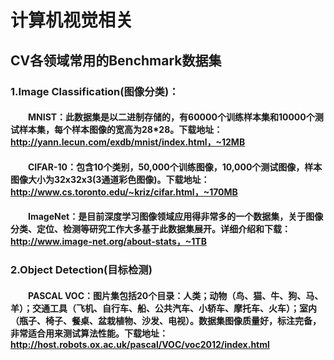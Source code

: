 # 计算机视觉相关

## CV各领域常用的Benchmark数据集
### 1.Image Classification(图像分类)：
#### 　　MNIST：此数据集是以二进制存储的，有60000个训练样本集和10000个测试样本集，每个样本图像的宽高为28*28。下载地址：http://yann.lecun.com/exdb/mnist/index.html，~12MB
#### 　　CIFAR-10：包含10个类别，50,000个训练图像，10,000个测试图像，样本图像大小为32x32x3(3通道彩色图像)。下载地址：http://www.cs.toronto.edu/~kriz/cifar.html，~170MB
#### 　　ImageNet：是目前深度学习图像领域应用得非常多的一个数据集，关于图像分类、定位、检测等研究工作大多基于此数据集展开。详细介绍和下载：http://www.image-net.org/about-stats，~1TB
### 2.Object Detection(目标检测)
#### 　　PASCAL VOC：图片集包括20个目录：人类；动物（鸟、猫、牛、狗、马、羊）；交通工具（飞机、自行车、船、公共汽车、小轿车、摩托车、火车）；室内（瓶子、椅子、餐桌、盆栽植物、沙发、电视）。数据集图像质量好，标注完备，非常适合用来测试算法性能。下载地址：http://host.robots.ox.ac.uk/pascal/VOC/voc2012/index.html
